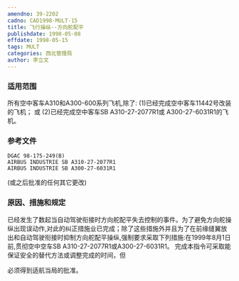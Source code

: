 ```yaml
---
amendno: 39-2202
cadno: CAD1998-MULT-15
title: 飞行操纵--方向舵配平
publishdate: 1998-05-08
effdate: 1998-05-15
tags: MULT
categories: 西北管理局
author: 李立文
---
```


### 适用范围 
所有空中客车A310和A300-600系列飞机,除了:
(1)已经完成空中客车11442号改装的飞机； 或
(2)已经完成空中客车SB A310-27-2077R1或 A300-27-6031R1的飞机。

<!--more-->
### 参考文件
    DGAC 98-175-249(B) 
    AIRBUS INDUSTRIE SB A310-27-2077R1 
    AIRBUS INDUSTRIE SB A300-27-6031R1 
(或之后批准的任何其它更改) 

### 原因、措施和规定 
已经发生了数起当自动驾驶衔接时方向舵配平失去控制的事件。为了避免方向舵操纵出现误动作,对此的纠正措施业已完成；除了这些措施外并且为了在前缘缝翼放出和自动驾驶衔接时抑制方向舵配平操纵,强制要求采取下列措施:在1999年8月1日前,贯彻空中空车SB A310-27-2077R1或A300-27-6031R1。
    完成本指令可采取能保证安全的替代方法或调整完成的时间，但
       
必须得到适航当局的批准。
